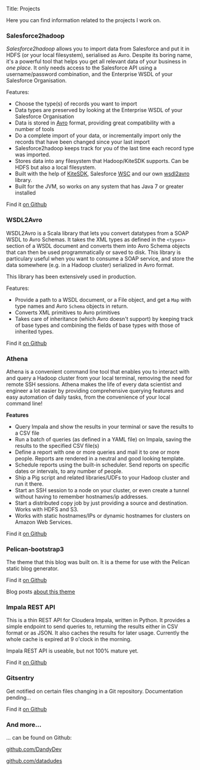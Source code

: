 Title: Projects

Here you can find information related to the projects I work on.

### Salesforce2hadoop

_Salesforce2hadoop_ allows you to import data from Salesforce and put it in HDFS (or your local filesystem), serialised as 
Avro. Despite its boring name, it's a powerful tool that helps you get all relevant data of your business in _one place_. 
It only needs access to the Salesforce API using a username/password combination, and the Enterprise WSDL of your 
Salesforce Organisation.

Features:

- Choose the type(s) of records you want to import
- Data types are preserved by looking at the Enterprise WSDL of your Salesforce Organisation
- Data is stored in [Avro](https://avro.apache.org/docs/current/) format, providing great compatibility with a number of tools
- Do a complete import of your data, or incrementally import only the records that have been changed since your last import
- Salesforce2hadoop keeps track for you of the last time each record type was imported.
- Stores data into any filesystem that Hadoop/KiteSDK supports. Can be HDFS but also a local filesystem.
- Built with the help of [KiteSDK](http://kitesdk.org/), Salesforce [WSC](https://github.com/forcedotcom/wsc) and our own [wsdl2avro](https://github.com/datadudes/wsdl2avro) library.
- Built for the JVM, so works on any system that has Java 7 or greater installed

Find it [on Github](https://github.com/datadudes/salesforce2hadoop)

### WSDL2Avro

WSDL2Avro is a Scala library that lets you convert datatypes from a SOAP WSDL to Avro Schemas. It takes the XML types as 
defined in the `<types>` section of a WSDL document and converts them into Avro Schema objects that can then be used 
programmatically or saved to disk. This library is particulary useful when you want to consume a SOAP service, and store 
the data somewhere (e.g. in a Hadoop cluster) serialized in Avro format.

This library has been extensively used in production.

Features:

- Provide a path to a WSDL document, or a File object, and get a `Map` with type names and Avro `Schema` objects in return.
- Converts XML primitives to Avro primitives
- Takes care of inheritance (which Avro doesn't support) by keeping track of base types and combining the fields of 
base types with those of inherited types.

Find it [on Github](https://github.com/datadudes/wsdl2avro)

### Athena

<script type="text/javascript" src="https://asciinema.org/a/15439.js" id="asciicast-15439" async></script>

Athena is a convenient command line tool that enables you to interact with and query a Hadoop cluster from your local terminal, 
removing the need for remote SSH sessions. Athena makes the life of every data scientist and engineer a lot easier by 
providing comprehensive querying features and easy automation of daily tasks, from the convenience of your local command line!

**Features**

- Query Impala and show the results in your terminal or save the results to a CSV file
- Run a batch of queries (as defined in a YAML file) on Impala, saving the results to the specified CSV file(s)
- Define a report with one or more queries and mail it to one or more people. Reports are rendered in a neutral and good looking template.
- Schedule reports using the built-in scheduler. Send reports on specific dates or intervals, to any number of people.
- Ship a Pig script and related libraries/UDFs to your Hadoop cluster and run it there.
- Start an SSH session to a node on your cluster, or even create a tunnel without having to remember hostnames/ip addresses.
- Start a distributed copy job by just providing a source and destination. Works with HDFS and S3.
- Works with static hostnames/IPs or dynamic hostnames for clusters on Amazon Web Services.

Find it [on Github](https://github.com/datadudes/athena)

### Pelican-bootstrap3

The theme that this blog was built on. It is a theme for use with the Pelican static blog generator.

Find it [on Github](https://github.com/DandyDev/pelican-bootstrap3)

Blog posts [about this theme](http://dandydev.net/tags/pelican)

### Impala REST API

This is a thin REST API for Cloudera Impala, written in Python. It provides a simple endpoint to send queries to, returning the results either in CSV format or as JSON. It also caches the results for later usage. Currently the whole cache is expired at 9 o'clock in the morning.

Impala REST API is useable, but not 100% mature yet.

Find it [on Github](https://github.com/datadudes/impala-rest-api)

### Gitsentry

Get notified on certain files changing in a Git repository. Documentation pending...

Find it [on Github](https://github.com/DandyDev/gitsentry)

### And more...

... can be found on Github:

[github.com/DandyDev](https://github.com/DandyDev)

[github.com/datadudes](https://github.com/datadudes)